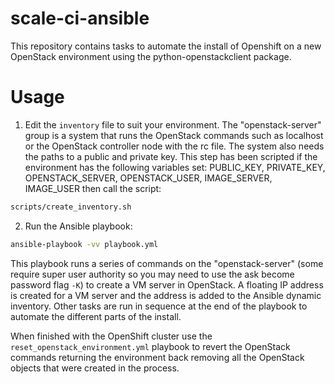# scale-ci-ansible

This repository contains tasks to automate the install of Openshift on a
new OpenStack environment using the python-openstackclient package.

# Usage

1. Edit the `inventory` file to suit your environment. The "openstack-server"
group is a system that runs the OpenStack commands such as localhost or the
OpenStack controller node with the rc file. The system also needs the paths
to a public and private key. This step has been scripted if the environment has
the following variables set: PUBLIC_KEY, PRIVATE_KEY, OPENSTACK_SERVER,
OPENSTACK_USER, IMAGE_SERVER, IMAGE_USER then call the script:
```sh
scripts/create_inventory.sh
```
2. Run the Ansible playbook:
```sh
ansible-playbook -vv playbook.yml
```

This playbook runs a series of commands on the "openstack-server" (some require
super user authority so you may need to use the ask become password flag `-K`)
to create a VM server in OpenStack. A floating IP address is created for a VM
server and the address is added to the Ansible dynamic inventory. Other tasks
are run in sequence at the end of the playbook to automate the different parts
of the install.

When finished with the OpenShift cluster use the
`reset_openstack_environment.yml` playbook to revert the OpenStack commands
returning the environment back removing all the OpenStack objects that were
created in the process.
